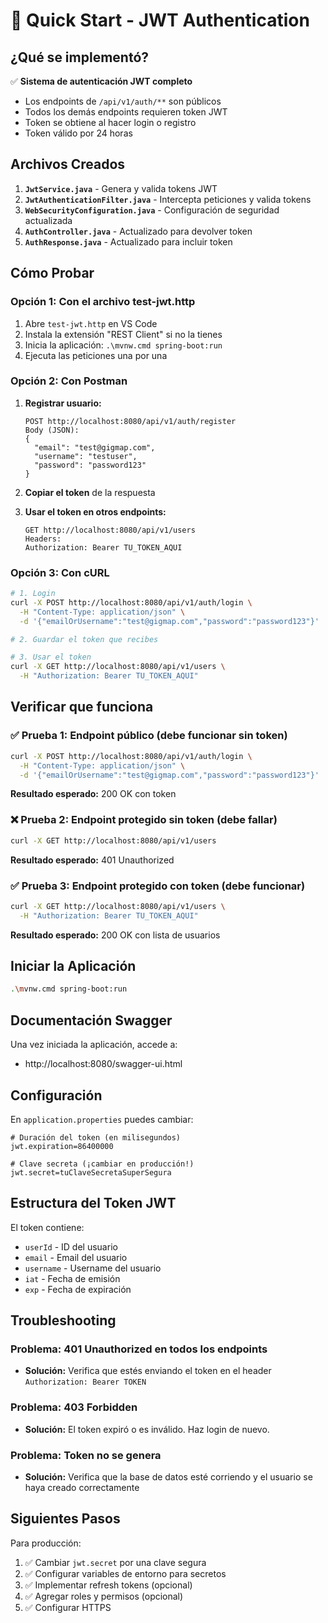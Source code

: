 # 🚀 Quick Start - JWT Authentication

## ¿Qué se implementó?

✅ **Sistema de autenticación JWT completo**
- Los endpoints de `/api/v1/auth/**` son públicos
- Todos los demás endpoints requieren token JWT
- Token se obtiene al hacer login o registro
- Token válido por 24 horas

## Archivos Creados

1. **`JwtService.java`** - Genera y valida tokens JWT
2. **`JwtAuthenticationFilter.java`** - Intercepta peticiones y valida tokens
3. **`WebSecurityConfiguration.java`** - Configuración de seguridad actualizada
4. **`AuthController.java`** - Actualizado para devolver token
5. **`AuthResponse.java`** - Actualizado para incluir token

## Cómo Probar

### Opción 1: Con el archivo test-jwt.http

1. Abre `test-jwt.http` en VS Code
2. Instala la extensión "REST Client" si no la tienes
3. Inicia la aplicación: `.\mvnw.cmd spring-boot:run`
4. Ejecuta las peticiones una por una

### Opción 2: Con Postman

1. **Registrar usuario:**
   ```
   POST http://localhost:8080/api/v1/auth/register
   Body (JSON):
   {
     "email": "test@gigmap.com",
     "username": "testuser",
     "password": "password123"
   }
   ```

2. **Copiar el token** de la respuesta

3. **Usar el token en otros endpoints:**
   ```
   GET http://localhost:8080/api/v1/users
   Headers:
   Authorization: Bearer TU_TOKEN_AQUI
   ```

### Opción 3: Con cURL

```bash
# 1. Login
curl -X POST http://localhost:8080/api/v1/auth/login \
  -H "Content-Type: application/json" \
  -d '{"emailOrUsername":"test@gigmap.com","password":"password123"}'

# 2. Guardar el token que recibes

# 3. Usar el token
curl -X GET http://localhost:8080/api/v1/users \
  -H "Authorization: Bearer TU_TOKEN_AQUI"
```

## Verificar que funciona

### ✅ Prueba 1: Endpoint público (debe funcionar sin token)
```bash
curl -X POST http://localhost:8080/api/v1/auth/login \
  -H "Content-Type: application/json" \
  -d '{"emailOrUsername":"test@gigmap.com","password":"password123"}'
```

**Resultado esperado:** 200 OK con token

### ❌ Prueba 2: Endpoint protegido sin token (debe fallar)
```bash
curl -X GET http://localhost:8080/api/v1/users
```

**Resultado esperado:** 401 Unauthorized

### ✅ Prueba 3: Endpoint protegido con token (debe funcionar)
```bash
curl -X GET http://localhost:8080/api/v1/users \
  -H "Authorization: Bearer TU_TOKEN_AQUI"
```

**Resultado esperado:** 200 OK con lista de usuarios

## Iniciar la Aplicación

```bash
.\mvnw.cmd spring-boot:run
```

## Documentación Swagger

Una vez iniciada la aplicación, accede a:
- http://localhost:8080/swagger-ui.html

## Configuración

En `application.properties` puedes cambiar:

```properties
# Duración del token (en milisegundos)
jwt.expiration=86400000

# Clave secreta (¡cambiar en producción!)
jwt.secret=tuClaveSecretaSuperSegura
```

## Estructura del Token JWT

El token contiene:
- `userId` - ID del usuario
- `email` - Email del usuario
- `username` - Username del usuario
- `iat` - Fecha de emisión
- `exp` - Fecha de expiración

## Troubleshooting

### Problema: 401 Unauthorized en todos los endpoints
- **Solución:** Verifica que estés enviando el token en el header `Authorization: Bearer TOKEN`

### Problema: 403 Forbidden
- **Solución:** El token expiró o es inválido. Haz login de nuevo.

### Problema: Token no se genera
- **Solución:** Verifica que la base de datos esté corriendo y el usuario se haya creado correctamente

## Siguientes Pasos

Para producción:
1. ✅ Cambiar `jwt.secret` por una clave segura
2. ✅ Configurar variables de entorno para secretos
3. ✅ Implementar refresh tokens (opcional)
4. ✅ Agregar roles y permisos (opcional)
5. ✅ Configurar HTTPS
